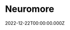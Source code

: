 ---
title: Neuromore
website: https://neuromore.com/
date: 2022-12-22T00:00:00.000Z
description: ""
ssg:
  - Hugo
css:
  - Bootstrap
cms:
  - Forestry
category:
  - Business
draft: false
---